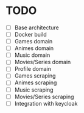 # TODO

- [ ] Base architecture
- [ ] Docker build
- [ ] Games domain
- [ ] Animes domain
- [ ] Music domain
- [ ] Movies/Series domain
- [ ] Profile domain
- [ ] Games scraping
- [ ] Animes scraping
- [ ] Music scraping
- [ ] Movies/Series scraping
- [ ] Integration with keycloak